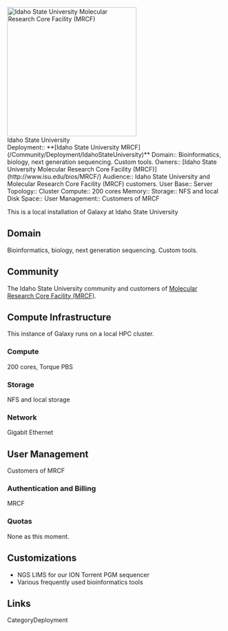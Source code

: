 <div class='center'>
<a href='http://www.isu.edu/bios/MRCF/'><img src='/IdahoStateULogo.JPG/' alt='Idaho State University Molecular Research Core Facility (MRCF)' width="300" /></a>
</div>

<div class="title">Idaho State University</div>

<div class='deploymentbox'>
 Deployment:: **[Idaho State University MRCF](/Community/Deployment/IdahoStateUniversity)**
 Domain:: Bioinformatics, biology, next generation sequencing. Custom tools.
 Owners:: [Idaho State University Molecular Research Core Facility (MRCF)](http://www.isu.edu/bios/MRCF/)
 Audience:: Idaho State University and Molecular Research Core Facility (MRCF) customers. 
 User Base:: 
 Server Topology:: Cluster
 Compute:: 200 cores
 Memory::
 Storage:: NFS and local
 Disk Space:: 
 User Management:: Customers of MRCF
</div>

This is a local installation of Galaxy at Idaho State University

## Domain

Bioinformatics, biology, next generation sequencing. Custom tools.

## Community

The Idaho State University community and customers of [Molecular Research Core Facility (MRCF)](http://www.isu.edu/bios/MRCF/). 

## Compute Infrastructure

This instance of Galaxy runs on a local HPC cluster.

### Compute

200 cores, Torque PBS

### Storage

NFS and local storage

### Network

Gigabit Ethernet

## User Management

Customers of MRCF 

### Authentication and Billing

MRCF

### Quotas

None as this moment.

## Customizations

* NGS LIMS for our ION Torrent PGM sequencer
* Various frequently used bioinformatics tools

## Links

CategoryDeployment
